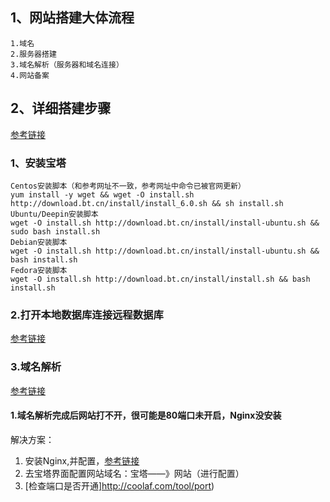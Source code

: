## 1、网站搭建大体流程
    1.域名
    2.服务器搭建
    3.域名解析（服务器和域名连接）
    4.网站备案

## 2、详细搭建步骤
[参考链接](https://www.jianshu.com/p/3ff2ee1c37f7)

### 1、安装宝塔
    Centos安装脚本（和参考网址不一致，参考网址中命令已被官网更新）
    yum install -y wget && wget -O install.sh http://download.bt.cn/install/install_6.0.sh && sh install.sh
    Ubuntu/Deepin安装脚本
    wget -O install.sh http://download.bt.cn/install/install-ubuntu.sh && sudo bash install.sh
    Debian安装脚本
    wget -O install.sh http://download.bt.cn/install/install-ubuntu.sh && bash install.sh
    Fedora安装脚本
    wget -O install.sh http://download.bt.cn/install/install.sh && bash install.sh

### 2.打开本地数据库连接远程数据库
[参考链接](https://www.cnblogs.com/jiahuasir/p/10728045.html)

### 3.域名解析
[参考链接](https://www.jianshu.com/p/e7aec38fc9e3)

#### 1.域名解析完成后网站打不开，很可能是80端口未开启，Nginx没安装
解决方案：
1. 安装Nginx,并配置，[参考链接](https://www.cnblogs.com/ansibee/p/8087476.html)
2. 去宝塔界面配置网站域名：宝塔——》网站（进行配置）
3. [检查端口是否开通]http://coolaf.com/tool/port)
